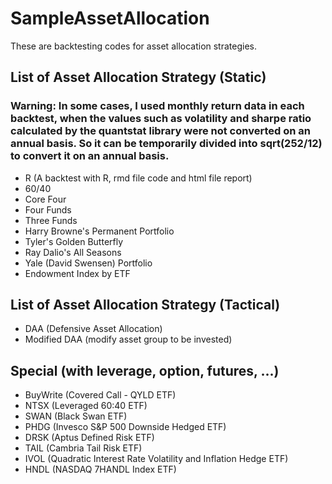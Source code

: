 # SampleAssetAllocation

These are backtesting codes for asset allocation strategies.

## List of Asset Allocation Strategy (Static)
### Warning: In some cases, I used monthly return data in each backtest, when the values such as volatility and sharpe ratio calculated by the quantstat library were not converted on an annual basis. So it can be temporarily divided into sqrt(252/12) to convert it on an annual basis.

- R (A backtest with R, rmd file code and html file report)
- 60/40
- Core Four
- Four Funds
- Three Funds
- Harry Browne's Permanent Portfolio
- Tyler's Golden Butterfly
- Ray Dalio's All Seasons
- Yale (David Swensen) Portfolio
- Endowment Index by ETF

## List of Asset Allocation Strategy (Tactical)

- DAA (Defensive Asset Allocation)
- Modified DAA (modify asset group to be invested)

## Special (with leverage, option, futures, ...)

- BuyWrite (Covered Call - QYLD ETF)
- NTSX (Leveraged 60:40 ETF)
- SWAN (Black Swan ETF)
- PHDG (Invesco S&P 500 Downside Hedged ETF)
- DRSK (Aptus Defined Risk ETF)
- TAIL (Cambria Tail Risk ETF)
- IVOL (Quadratic Interest Rate Volatility and Inflation Hedge ETF)
- HNDL (NASDAQ 7HANDL Index ETF)
